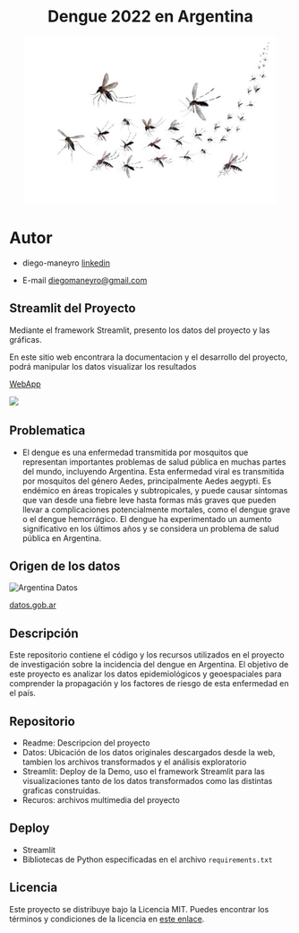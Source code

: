 
# <h1 align=center> **Dengue 2022 en Argentina** </h1>
<p align="center">
<img src="recursos/dengue-1.jpg"  height=300>
</p>

# Autor

+ diego-maneyro [linkedin](https://www.linkedin.com/in/diego-maneyro/)

+ E-mail diegomaneyro@gmail.com

## Streamlit del Proyecto
Mediante el framework Streamlit, presento los datos del proyecto y las gráficas.

En este sitio web encontrara la documentacion y el desarrollo del proyecto, podrá manipular los datos visualizar los resultados 

[WebApp](https://diegomaneyro-denguezikaargentina-streamlitstreamlit-app-oigkys.streamlit.app/)

![](https://github.com/diegomaneyro/DengueZikaArgentina/blob/main/recursos/CapturawebApp.png)

## Problematica

* El dengue es una enfermedad transmitida por mosquitos que representan importantes problemas de salud pública en muchas partes del mundo, incluyendo Argentina.
Esta enfermedad viral es transmitida por mosquitos del género Aedes, principalmente Aedes aegypti. Es endémico en áreas tropicales y subtropicales, y puede causar síntomas que van desde una fiebre leve hasta formas más graves que pueden llevar a complicaciones potencialmente mortales, como el dengue grave o el dengue hemorrágico. El dengue ha experimentado un aumento significativo en los últimos años y se considera un problema de salud pública en Argentina.


## Origen de los datos
![Argentina Datos](https://github.com/diegomaneyro/DengueZikaArgentina/blob/main/recursos/argentina-datos.png)

[datos.gob.ar](https://www.datos.gob.ar/ca/)

## Descripción
Este repositorio contiene el código y los recursos utilizados en el proyecto de investigación sobre la incidencia del dengue en Argentina. El objetivo de este proyecto es analizar los datos epidemiológicos y geoespaciales para comprender la propagación y los factores de riesgo de esta enfermedad en el país.

## Repositorio
* Readme: Descripcion del proyecto
* Datos: Ubicación de los datos originales descargados desde la web, tambien los archivos transformados y el análisis exploratorio
* Streamlit: Deploy de la Demo, uso el framework Streamlit para las visualizaciones tanto de los datos transformados como las distintas graficas construidas.
* Recuros: archivos multimedia del proyecto
 
## Deploy

- Streamlit
- Bibliotecas de Python especificadas en el archivo `requirements.txt`


## Licencia

Este proyecto se distribuye bajo la Licencia MIT. Puedes encontrar los términos y condiciones de la licencia en [este enlace](https://opensource.org/licenses/MIT).

